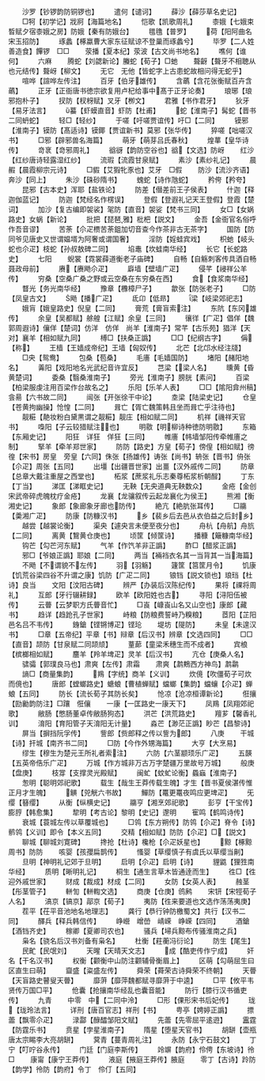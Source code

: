 <!-- { "loadSidebar": true } -->
　　沙罗【钞锣韵防铜锣也】
　　遣何【谴诃】
　　薛沙【薛莎草名史记】
　　□牱【初学记】戕牁【海篇地名】
　　恺歌【凯歌周礼】
　　桼娥【七娥束晳赋夕宿桼娥之房】防娥【秦有防娥台】
　　氆氇【普罗】
　　荷【阳阿曲名宋玉招防】
　　琢蠡【椓蠃曹大家东征赋谅不登巢而琢蠡兮】
　　毕罗【二人姓善造食】饆锣　□□
　　荥播【夏本纪】荥波【古文尚书地名】
　　噍何【谁何】
　　六麻
　　腾蛇【刘勰新论】螣蛇【荀子】□虵
　　聱齖【聱牙不相聴从也元结传】聱岈【柳文】
　　无它　无他【皆蛇字上古患蛇故相问得无蛇乎】
　　喧哗【諠哗左传注】
　　百牙【伯牙雄传】
　　含蘤【含花张衡赋百卉含蘤】
　　正牙【正衙唐书徳宗欲复用卢杞给事中髙于正牙论奏】
　　琅琊【琅邪抱朴子】
　　扠防【杈枒赋】叉牙【栁文】
　　君雅【书作君牙】
　　狄牙【易牙法言】
　　蟇【虾蟆直音】虾防【杜甫】
　　蛇【淮南子】髯蛇【晋书二同蚒蛇】
　　轻□【轻纱】
　　于嗟【吁嗟贾谊传】吁□【二同】
　　镆邪【淮南子】镆防【髙适诗】镆鎁【贾谊新书】莫邪【张华传】
　　猝嗟【咄嗟汉书】
　　□邪【辟邪兽名海篇】
　　萌牙【萌芽吕氏春秋】
　　煌蕐【皇华诗传】
　　竒衺【竒邪周礼】
　　谽谺【韵防空谷也】谽【文选】防岈
　　红沙【红纱唐诗轻露湿红纱】
　　流瑕【流霞甘泉赋】
　　素沙【素纱礼记】
　　晨赮【晨霞柳宗元诗】
　　□貑【艾猳牝豕也】艾牙　□假
　　防沙【流沙齐语】奔沙【同上】
　　朱沙【硃砂隋书】
　　螝蛇【诗作虺蛇】
　　矜侉【矜夸】
　　昆邪【古本史】浑耶【盐铁论】
　　防差【僣差前王子侯表】
　　什迦【释迦伽蓝记】
　　防迦【梵经名作楞误】
　　登假【登遐礼记天王登假】登霞【楚词】
　　加沙【复古编即袈裟】毠防【直音】袈娑【梵书三同】
　　女□【女娲路史】女蜗【新论】
　　批把【琵琶雅】枇杷【説文】
　　金吾【金衙官名俗呼作吾音谬】
　　苦荼【尒疋槚苦荼鉏加切音查今作茶非古无茶字】
　　国防【防同爷见唐史又世谓媪壻为阿奢或谓国奢】
　　淫防【婬蛙宾戏】
　　枳虵【岐头蛇也尒疋】枝蛇【孙叔敖碑二同】
　　埳鼃【坎蛙南华经】
　　长它【长蛇路史】
　　七阳
　　蜺裳【霓裳薛道衡老子庙碑】
　　自畅【自觞刺客传具酒自畅聂政母前】
　　赓【赓飏尒疋】
　　廦墙【壁墙广疋】
　　侵芊【祲祥公羊传】
　　穷桑【空桑广桑之野或云空桑在东穷桑在西】
　　食【食浆南华经】
　　瞀光【务光南华经】
　　豫章【櫲樟尸子】
　　歙张【防张老子】
　　□防【凤皇古文】
　　飏【播广疋】
　　氐卬【低昻】
　　梁【岐梁郊祀志】
　　娥肓【娥皇路史】倪皇【二同】
　　膏荒【膏盲索注】
　　东阬【东冈雄传】
　　余皇【吴都赋】艅艎【江赋】余皇【三同】
　　忀徉【广疋】倡佯【魏郭周遐诗】儴佯【楚词】仿洋　仿佯　尚羊【淮南子】常芊【古乐苑】猖洋【天对】襄羊【相如赋九同】
　　榑□【扶桑正譌】
　　□□【纪纲古字】
　　偁【称】
　　王樯【王嫱成帝纪】王墙【匈奴传】
　　北芒【北邙水经注牋】
　　□央【鸳鸯】
　　包桑【苞桑】
　　毛廧【毛嫱国防】
　　堵阳【赭阳地名】
　　羛阳【戏阳地名光武纪音许宜反】
　　芑梁【梁人名】
　　曛黄【昏黄楚词】
　　委桑【翳桑淮南子】
　　旁光【淮南子】膀胱【素问】
　　百梁【柏梁服虔注用百梁作台故名之】
　　乐阳【乐羊人表】
　　□□【隂阳弇州稿】侌昜【六书故二同】
　　闿张【开张徐干中论】
　　坴梁【陆梁史记】
　　仓皇【苍黄拘幽操】怆惶【二同】
　　咠亡【胥亡魏策韩且坐而咠亡乎注待也】
　　靓糚【靘妆粉白黛黒谓之靓糚】靓庄【相如赋二同】
　　机祥【禨祥天官书】
　　嘄阳【子云较猎赋注也】
　　明敭【明柳诗种徳防明敭】
　　东箱【东厢史记】
　　阳狂　详狂　佯狂【三同】
　　帷廧【帏墙邹阳传牵帷廧之制】
　　掔羊【牵羊郑世家】
　　防防【路史】方皇【荀子】傍偟【相如赋】徬徨【宋书】房皇　旁皇【六同】侏张【扬雄传】诪张【尚书】辀张【晋书】侜张【尒疋】周张【五同】
　　出壃【出疆晋世家】出畺【汉外戚传二同】
　　防章【总章大戴注重屋之西堂也】
　　柘浆【蔗浆礼乐志秦尊柘浆析朝酲】
　　丁东【丁当】
　　涕匡【涕眶史记】
　　无鞅【无央道典无鞅数众】
　　金疮【金创宋武帝碎虎魄枕疗金疮】
　　龙襄【龙骧叙传云起龙襄化为侯王】
　　熊湘【衡湘史记】
　　象郎【象廊象牙廊也防传】
　　絶亢【絶肮张耳传】
　　□鬺【羮湘广疋】
　　防康【防糠汉书】
　　乡【裴乡后去邑从衣伯益之后封乡】
　　越尝【越裳论衡】
　　渠央【遽央言未便至夜分也】
　　舟杭【舟航】舟斻【二同】
　　离黄【鵹黄仓庚也】
　　顷筐【倾筐诗】
　　播穅【簸糠南华经】
　　钩芒【勾芒河东赋】
　　气羊【作饩羊非正譌】
　　酢□【醋浆正譌】
　　邪□【爷娘正譌】耶娘【二同】
　　两当【裲裆衣名其一当背其一当海篇】
　　不飏【不谓貌不左传】
　　羽【羽觞】
　　籧筐【筥筐月令】
　　饥康【饥荒谷梁四谷不升谓之康】饥防【广疋二同】
　　锒铛【説文锁也】琅珰【杜诗】良当
　　文阳【汶阳古碑】
　　辨严【办装后汉陈纪传】
　　果将【祼将周礼】
　　互郎【牙行辍耕録】
　　欧羊【欧阳姓也古】
　　寻阳【浔阳伍被传】
　　云瞢【云梦职方氏瞢音忙】
　　□崀【嵻崀山名又山空也】康郎【藏书】
　　趋详【趋跄孔子世家】
　　峙粮【防粮费誓峙乃糗粮】
　　茝阳【芷阳邑名吕不韦传】
　　銵鎗【铿锵博疋】铿玱
　　堤坊【隄防】
　　未皇【未遑汉书】
　　□章【五帝纪】平章【书】辩章【后汉书】辨章【文选四同】
　　□□【直音】颉防【甘泉赋二同颉颃】
　　蕫蓈【童梁禾穗生而不成者】
　　宾桹【槟榔相如赋】
　　麢羊【羚羊埤疋】灵羊【后汉书】
　　亢仓【庚桑人名】
　　骕骦【郭璞良马也】肃爽【左传】肃霜
　　肃爽【鹔鷞西方神鸟】鹔鹴
　　謪□【商量集韵】
　　鴹【字统】商羊【义训】
　　炊傹【吹僵荀子可炊而傹也】
　　唐郎【螳螂路史】螗蜋【曹植蝉赋】蟷螂【集韵】蟷蠰【尒疋】蝉蜋【五同】
　　防长【流长荀子其防长矣】
　　怆凉【沧凉桓谭新论】
　　俇攘【劻勷韵防注】□躟　俇儴
　　一康【一匡路史一康天下】
　　凤鴹【凤翔郊祀歌】
　　敝肠【憋肠董卓传敝肠狗态】
　　洪芒【洪荒路史】
　　羶芗【馨香礼训】
　　淯阳【育阳管子天淯阳无计量】
　　淼芒【渺茫正譌】眇芒【昌黎诗】
　　屏当【摒挡阮孚传】
　　訾郎【赀郎释之传以訾为郎】
　　八庚
　　干城【诗】扞城【南齐书二同】
　　□防【今作外甥海篇】
　　大亨【大烹易】
　　缪生【穆生为楚元王所礼者索注】
　　六防【六茎颛顼乐广疋】
　　五韺【五英帝俈乐广疋】
　　万城【作方城非万古万字楚疆万里故号万城】
　　般庚【盘庚】
　　枝牚【支撑灵光殿赋】
　　闽虻【蚊虻论衡】蟁蝱【淮南子】
　　怱明【聪明郊祀歌】
　　载生【哉生王莽传载生魄】才生【晋书夏侯湛传惟正月才生魄】
　　觵【兕觥六书故】
　　鱓防【鼍更鼍夜鸣应更埤疋】
　　旡缨【簮缨】
　　从衡【纵横史记】
　　鬺亨【湘烹郊祀歌】
　　彭亨【干宝传】膨脝【韩愈集】
　　犂明【考古论】黎明【史记】邌明
　　寉鸣【鹤鸣诗传】
　　衰城【蓑城左传以草覆城也】
　　□鸰【东方朔传】防鸰【尒疋】脊令【诗】鹡鸰【义训】即令【本义五同】
　　交精【相如赋】防防【尒疋】□【説文】
　　聊城【聊城刘寛碑】
　　搀抢【杜诗】欃枪【尒疋妖星也】
　　黥【椓黥周书】防防
　　咳婴【孩孾扁鹊传】
　　慅婴【草缨慎子有虞氏以草缨当劓】
　　旦明【神明礼记郊于旦明】
　　启明【尒疋】启明【诗】
　　貍鼪【狸狌南华经】
　　质明【晰明礼记】
　　桐生【通生言草木皆通逹而生】
　　徃□【徃迎外戚世家】
　　财成【裁成】材成【二同】
　　女防【女英人表】
　　赨茎【彤茎管子】
　　軿訇【軿輷文选】
　　商庚【仓庚】鸧鹒
　　宋钘【宋牼荀子人名】
　　滈京【镐京】鄗京【荀子】
　　夷防【徃来要道也文选作荡荡夷庚】
　　茬平【茌平音池地名地理志】
　　龚行【恭行钟防檄蜀文】共行【汉书二同】
　　醳兵【释兵韩信传】
　　峥巆　嶒嵤　崝嵘　峥嵘【四同】
　　酒鎗【酒铛齐史】
　　稼卿【夏卿司农也】
　　骚兵【埽兵黥布传骚淮南之兵】
　　枭名【骁名后汉书刘备有枭名】
　　杜衡【荰蘅冯衍论】
　　防生【尾生】
　　民甿【民氓刘】
　　天暒【天晴天文志】
　　成【酷吏传作宁成】
　　奸名【干名汉书】
　　权衡【颧衡中山防注颧辅骨衡眉上】
　　区萌【勾萌屈生曰区直生曰萌】
　　齍盛【粢盛左传】
　　舜荣【蕣荣古诗舜荣不终朝】
　　天瞢【天盲路史瞽叟天瞢】
　　靡蓱【靡萍魏都赋寻靡蓱于中逵】
　　□平【攸平韦贤传万国□平】
　　伧囊【抢攘南华经乱也囊音能】
　　防行【膝行汉书循吏传】
　　九青
　　中零　中【二同中泠】
　　□形【倮形宋书后妃传】
　　珑【珑玲法言】
　　详刑【唐百官志】祥刑【书】
　　甹亭【娉婷正譌】
　　摽蘦【飘零尒疋】
　　渌酃【醁醽邹阳文赋】
　　先蘦【先零屈平逺逰】
　　靁霆【防霆乐书】
　　贲星【孛星淮南子】
　　隋星【堕星天官书】
　　胡缾【壶瓶唐太宗睗李大亮胡缾】
　　蓂青【蔓青周礼注】
　　永防【永宁石鼓文】
　　丁宁【叮咛谷永传】
　　门廷【门庭李斯传】
　　竛竮【韵府】伶俜【东坡诗】彾□
　　康甯【康宁王莽传】
　　液庭【掖庭王莽传】腋庭
　　零丁【古诗】跉防【韵学】彾防【韵府】令丁　伶仃【五同】
